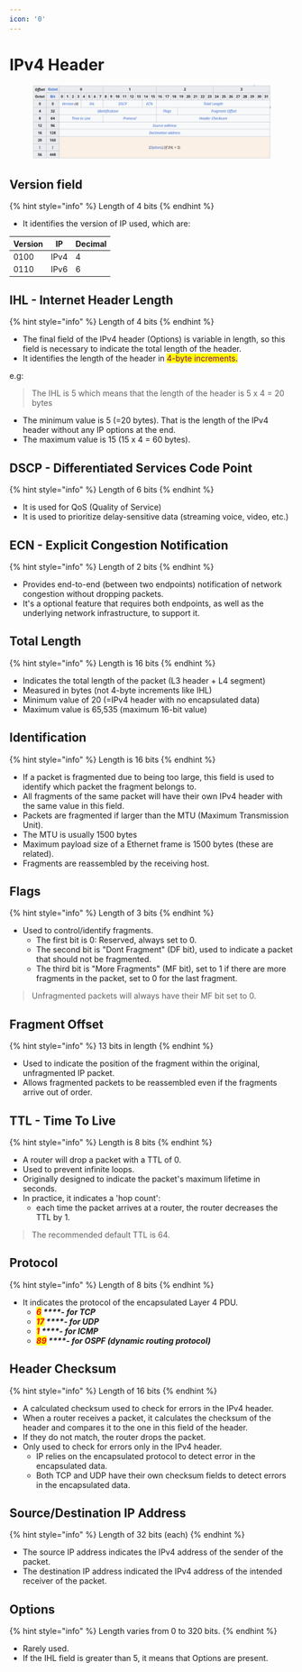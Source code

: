 ```yaml
---
icon: '0'
---
```


# IPv4 Header

<figure><img src="../.gitbook/assets/image (10).png" alt=""><figcaption></figcaption></figure>

## Version field

{% hint style="info" %}
Length of 4 bits
{% endhint %}

* It identifies the version of IP used, which are:

| Version | IP   | Decimal |
| ------- | ---- | ------- |
| 0100    | IPv4 | 4       |
| 0110    | IPv6 | 6       |

## IHL - Internet Header Length

{% hint style="info" %}
Length of 4 bits
{% endhint %}

* The final field of the IPv4 header (Options) is variable in length, so this field is necessary to indicate the total length of the header.&#x20;
* It identifies the length of the header in <mark style="color:purple;">4-byte increments</mark><mark style="color:blue;">.</mark>

e.g:

> The IHL is 5 which means that the length of the header is 5 x 4 = 20 bytes

* The minimum value is 5 (=20 bytes). That is the length of the IPv4 header without any IP options at the end.
* The maximum value is 15 (15 x 4 = 60 bytes).

## DSCP - Differentiated Services Code Point

{% hint style="info" %}
Length of 6 bits
{% endhint %}

* It is used for QoS (Quality of Service)
* It is used to prioritize delay-sensitive data (streaming voice, video, etc.)

## ECN - Explicit Congestion Notification

{% hint style="info" %}
Length of 2 bits
{% endhint %}

* Provides end-to-end (between two endpoints) notification of network congestion without dropping packets.
* It's a optional feature that requires both endpoints, as well as the underlying network infrastructure, to support it.

## Total Length

{% hint style="info" %}
Length is 16 bits
{% endhint %}

* Indicates the total length of the packet (L3 header + L4 segment)
* Measured in bytes (not 4-byte increments like IHL)
* Minimum value of 20 (=IPv4 header with no encapsulated data)
* Maximum value is 65,535 (maximum 16-bit value)

## Identification

{% hint style="info" %}
Length is 16 bits
{% endhint %}

* If a packet is fragmented due to being too large, this field is used to identify which packet the fragment belongs to.
* All fragments of the same packet will have their own IPv4 header with the same value in this field.
* Packets are fragmented if larger than the MTU (Maximum Transmission Unit).
* The MTU is usually 1500 bytes
* Maximum payload size of a Ethernet frame is 1500 bytes (these are related).
* Fragments are reassembled by the receiving host.

## Flags

{% hint style="info" %}
Length of 3 bits
{% endhint %}

* Used to control/identify fragments.
  * The first bit is 0: Reserved, always set to 0.
  * The second bit is "Dont Fragment" (DF bit), used to indicate a packet that should not be fragmented.
  * The third bit is "More Fragments" (MF bit), set to 1 if there are more fragments in the packet, set to 0 for the last fragment.

> Unfragmented packets will always have their MF bit set to 0.

## Fragment Offset

{% hint style="info" %}
13 bits in length
{% endhint %}

* Used to indicate the position of the fragment within the original, unfragmented IP packet.
* Allows fragmented packets to be reassembled even if the fragments arrive out of order.

## TTL - Time To Live

{% hint style="info" %}
Length is 8 bits
{% endhint %}

* A router will drop a packet with a TTL of 0.
* Used to prevent infinite loops.
* Originally designed to indicate the packet's maximum lifetime in seconds.
* In practice, it indicates a 'hop count':
  * each time the packet arrives at a router, the router decreases the TTL by 1.

> The recommended default TTL is 64.

## Protocol

{% hint style="info" %}
Length of 8 bits
{% endhint %}

* It indicates the protocol of the encapsulated Layer 4 PDU.
  * _<mark style="color:red;">**6**</mark>**&#x20;****- for TCP**_
  * _<mark style="color:red;">**17**</mark>**&#x20;****- for UDP**_
  * _<mark style="color:red;">**1**</mark>**&#x20;****- for ICMP**_
  * _<mark style="color:red;">**89**</mark>**&#x20;****- for OSPF (dynamic routing protocol)**_

## Header Checksum

{% hint style="info" %}
Length of 16 bits
{% endhint %}

* A calculated checksum used to check for errors in the IPv4 header.
* When a router receives a packet, it calculates the checksum of the header and compares it to the one in this field of the header.
* If they do not match, the router drops the packet.
* Only used to check for errors only in the IPv4 header.
  * IP relies on the encapsulated protocol to detect error in the encapsulated data.
  * Both TCP and UDP have their own checksum fields to detect errors in the encapsulated data.

## Source/Destination IP Address

{% hint style="info" %}
Length of 32 bits (each)
{% endhint %}

* The source IP address indicates the IPv4 address of the sender of the packet.
* The destination IP address indicated the IPv4 address of the intended receiver of the packet.

## Options

{% hint style="info" %}
Length varies from 0 to 320 bits.
{% endhint %}

* Rarely used.
* If the IHL field is greater than 5, it means that Options are present.





